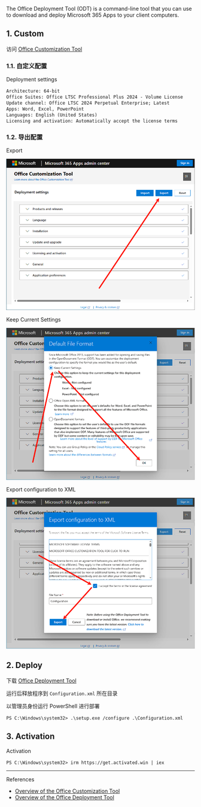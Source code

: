 The Office Deployment Tool (ODT) is a command-line tool that you can use to download and deploy Microsoft 365 Apps to your client computers.

## 1. Custom

访问  [Office Customization Tool](https://config.office.com/deploymentsettings)

### 1.1. 自定义配置

Deployment settings

```
Architecture: 64-bit
Office Suites: Office LTSC Professional Plus 2024 - Volume License
Update channel: Office LTSC 2024 Perpetual Enterprise; Latest
Apps: Word, Excel, PowerPoint
Languages: English (United States)
Licensing and activation: Automatically accept the license terms
```

### 1.2. 导出配置

Export

![](./../../../../../../images/Office_Deployment_Tool/Export.png)

Keep Current Settings

![](./../../../../../../images/Office_Deployment_Tool/Keep%20Current%20Settings.png)

Export configuration to XML

![](./../../../../../../images/Office_Deployment_Tool/Export%20configuration%20to%20XML.png)

## 2. Deploy

下载 [Office Deployment Tool](https://go.microsoft.com/fwlink/p/?LinkID=626065)

运行后释放程序到 `Configuration.xml` 所在目录

以管理员身份运行 PowerShell 进行部署

```
PS C:\Windows\system32> .\setup.exe /configure .\Configuration.xml
```

## 3. Activation

Activation

```
PS C:\Windows\system32> irm https://get.activated.win | iex
```

---

References

- [Overview of the Office Customization Tool](https://learn.microsoft.com/en-us/microsoft-365-apps/admin-center/overview-office-customization-tool)
- [Overview of the Office Deployment Tool](https://learn.microsoft.com/en-us/microsoft-365-apps/deploy/overview-office-deployment-tool)

